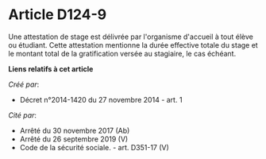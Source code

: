 # Article D124-9

Une attestation de stage est délivrée par l'organisme d'accueil à tout élève ou étudiant. Cette attestation mentionne la
durée effective totale du stage et le montant total de la gratification versée au stagiaire, le cas échéant.

**Liens relatifs à cet article**

_Créé par_:

  - Décret n°2014-1420 du 27 novembre 2014 - art. 1

_Cité par_:

  - Arrêté du 30 novembre 2017 (Ab)
  - Arrêté du 26 septembre 2019 (V)
  - Code de la sécurité sociale. - art. D351-17 (V)
